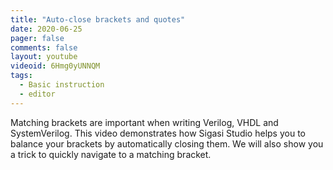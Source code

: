 ```yaml
---
title: "Auto-close brackets and quotes"
date: 2020-06-25
pager: false
comments: false
layout: youtube
videoid: 6Hmg0yUNNQM
tags:
  - Basic instruction
  - editor
---
```


Matching brackets are important when writing Verilog, VHDL and SystemVerilog. This video demonstrates how Sigasi Studio helps you to balance your brackets by automatically closing them.
We will also show you a trick to quickly navigate to a matching bracket.
